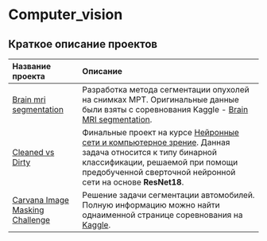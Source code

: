# Computer_vision
## Краткое описание проектов

| **Название проекта** | **Описание** |
| :--------------------------------------------------------------------------------------------------------------------------------- | :-------------------- |
| [Brain mri segmentation](https://github.com/Sv1r/Computer_vision/tree/main/brain_mri_segmentation)  | Разработка метода сегментации опухолей на снимках МРТ. Оригинальные данные были взяты с соревнования Kaggle - [Brain MRI segmentation](https://www.kaggle.com/mateuszbuda/lgg-mri-segmentation). |
| [Cleaned vs Dirty](https://github.com/Sv1r/Computer_vision/tree/main/plates_classification)  | Финальные проект на курсе [Нейронные сети и компьютерное зрение](https://stepik.org/course/50352/syllabus). Данная задача относится к типу бинарной классификации, решаемой при помощи предобученной сверточной нейронной сети на основе **ResNet18**. |
| [Carvana Image Masking Challenge](https://github.com/Sv1r/Computer_vision/tree/main/carvana_image_masking_challenge) | Решение задачи сегментации автомобилей. Полную информацию можно найти однаименной странице соревнования на [Kaggle](https://www.kaggle.com/c/carvana-image-masking-challenge). |

